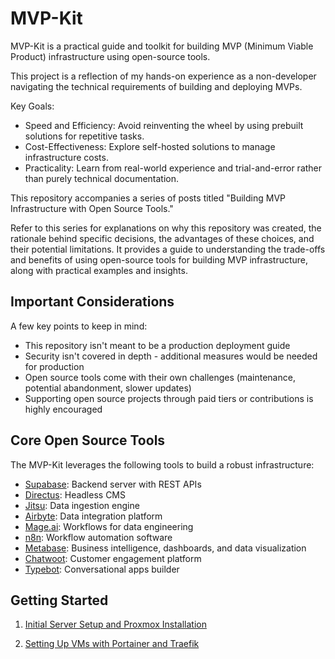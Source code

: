# MVP-Kit

MVP-Kit is a practical guide and toolkit for building MVP (Minimum Viable Product) infrastructure using open-source tools.

This project is a reflection of my hands-on experience as a non-developer navigating the technical requirements of building and deploying MVPs.

Key Goals:

- Speed and Efficiency: Avoid reinventing the wheel by using prebuilt solutions for repetitive tasks.
- Cost-Effectiveness: Explore self-hosted solutions to manage infrastructure costs.
- Practicality: Learn from real-world experience and trial-and-error rather than purely technical documentation.

This repository accompanies a series of posts titled "Building MVP Infrastructure with Open Source Tools."

Refer to this series for explanations on why this repository was created, the rationale behind specific decisions, the advantages of these choices, and their potential limitations. It provides a guide to understanding the trade-offs and benefits of using open-source tools for building MVP infrastructure, along with practical examples and insights.

## Important Considerations

A few key points to keep in mind:

- This repository isn't meant to be a production deployment guide
- Security isn't covered in depth - additional measures would be needed for production
- Open source tools come with their own challenges (maintenance, potential abandonment, slower updates)
- Supporting open source projects through paid tiers or contributions is highly encouraged

## Core Open Source Tools

The MVP-Kit leverages the following tools to build a robust infrastructure:

- [Supabase](https://supabase.com/): Backend server with REST APIs
- [Directus](https://directus.io/): Headless CMS
- [Jitsu](https://jitsu.com/): Data ingestion engine
- [Airbyte](https://airbyte.com/): Data integration platform
- [Mage.ai](https://www.mage.ai/): Workflows for data engineering
- [n8n](https://n8n.io/): Workflow automation software
- [Metabase](https://www.metabase.com/): Business intelligence, dashboards, and data visualization
- [Chatwoot](https://www.chatwoot.com/): Customer engagement platform
- [Typebot](https://typebot.io/): Conversational apps builder

## Getting Started

1. [Initial Server Setup and Proxmox Installation](./instructions/docs/server-proxmox-setup.md)

2. [Setting Up VMs with Portainer and Traefik](./instructions/docs/traefik-portainer-setup.md)
